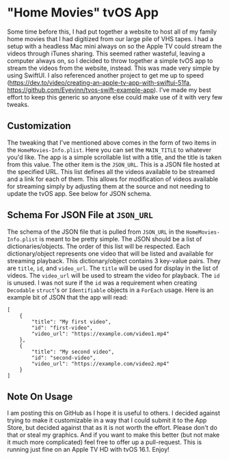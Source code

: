 # "Home Movies" tvOS App

Some time before this, I had put together a website to host all of my family home movies that I had digitized from our large pile of VHS tapes. I had a setup with a headless Mac mini always on so the Apple TV could stream the videos through iTunes sharing. This seemed rather wasteful, leaving a computer always on, so I decided to throw together a simple tvOS app to stream the videos from the website, instead. This was made very simple by using SwiftUI. I also referenced another project to get me up to speed (https://dev.to/video/creating-an-apple-tv-app-with-swiftui-51fa, https://github.com/Eyevinn/tvos-swift-example-app). I've made my best effort to keep this generic so anyone else could make use of it with very few tweaks.

## Customization

The tweaking that I've mentioned above comes in the form of two items in the `HomeMovies-Info.plist`. Here you can set the `MAIN_TITLE` to whatever you'd like. The app is a simple scrollable list with a title, and the title is taken from this value. The other item is the `JSON_URL`. This is a JSON file hosted at the specified URL. This list defines all the videos available to be streamed and a link for each of them. This allows for modification of videos available for streaming simply by adjusting them at the source and not needing to update the tvOS app. See below for JSON schema.

## Schema For JSON File at `JSON_URL`

The schema of the JSON file that is pulled from `JSON_URL` in the `HomeMovies-Info.plist` is meant to be pretty simple. The JSON should be a list of dictionaries/objects. The order of this list will be respected. Each dictionary/object represents one video that will be listed and available for streaming playback. This dictionary/object contains 3 key-value pairs. They are `title`, `id`, and `video_url`. The `title` will be used for display in the list of videos. The `video_url` will be used to stream the video for playback. The `id` is unused. I was not sure if the `id` was a requirement when creating `Decodable` `struct`'s or `Identifiable` objects in a `ForEach` usage. Here is an example bit of JSON that the app will read:

```
[
    {
        "title": "My first video",
        "id": "first-video",
        "video_url": "https://example.com/video1.mp4"
    },
    {
        "title": "My second video",
        "id": "second-video",
        "video_url": "https://example.com/video2.mp4"
    }
]
```

## Note On Usage

I am posting this on GitHub as I hope it is useful to others. I decided against trying to make it customizable in a way that I could submit it to the App Store, but decided against that as it is not worth the effort. Please don't do that or steal my graphics. And if you want to make this better (but not make it much more complicated) feel free to offer up a pull-request. This is running just fine on an Apple TV HD with tvOS 16.1. Enjoy!

